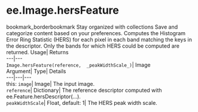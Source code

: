  
#  ee.Image.hersFeature 
bookmark_borderbookmark Stay organized with collections  Save and categorize content based on your preferences. 
Computes the Histogram Error Ring Statistic (HERS) for each pixel in each band matching the keys in the descriptor. Only the bands for which HERS could be computed are returned. 
Usage| Returns  
---|---  
`Image.hersFeature(reference,  _peakWidthScale_)`| Image  
Argument| Type| Details  
---|---|---  
this: `image`| Image| The input image.  
`reference`| Dictionary| The reference descriptor computed with ee.Feature.hersDescriptor(...).  
`peakWidthScale`| Float, default: 1| The HERS peak width scale.  
